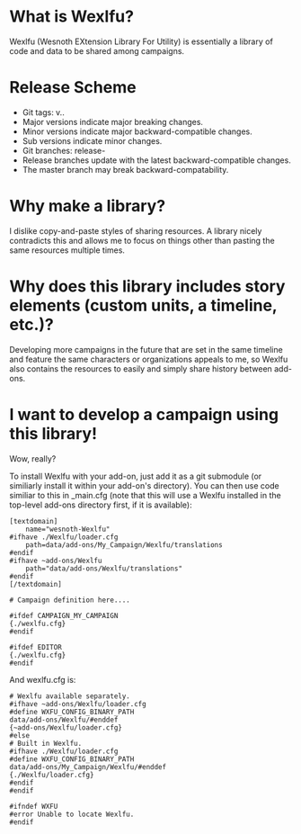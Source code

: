 # What is Wexlfu?
Wexlfu (Wesnoth EXtension Library For Utility) is essentially a library of code and data to be shared among campaigns.

# Release Scheme
* Git tags: v<major>.<minor>.<sub>
 * Major versions indicate major breaking changes.
 * Minor versions indicate major backward-compatible changes.
 * Sub versions indicate minor changes.
* Git branches: release-<major>
 * Release branches update with the latest backward-compatible changes.
 * The master branch may break backward-compatability.

# Why make a library?
I dislike copy-and-paste styles of sharing resources. A library nicely contradicts this and allows me to focus on things other than pasting the same resources multiple times.

# Why does this library includes story elements (custom units, a timeline, etc.)?
Developing more campaigns in the future that are set in the same timeline and feature the same characters or organizations appeals to me, so Wexlfu also contains the resources to easily and simply share history between add-ons.

# I want to develop a campaign using this library!
Wow, really?

To install Wexlfu with your add-on, just add it as a git submodule (or similiarly install it within your add-on's directory).
You can then use code similiar to this in _main.cfg (note that this will use a Wexlfu installed in the top-level add-ons directory first, if it is available):

```
[textdomain]
    name="wesnoth-Wexlfu"
#ifhave ./Wexlfu/loader.cfg
    path=data/add-ons/My_Campaign/Wexlfu/translations
#endif
#ifhave ~add-ons/Wexlfu
    path="data/add-ons/Wexlfu/translations"
#endif
[/textdomain]

# Campaign definition here....

#ifdef CAMPAIGN_MY_CAMPAIGN
{./wexlfu.cfg}
#endif

#ifdef EDITOR
{./wexlfu.cfg}
#endif

```

And wexlfu.cfg is:

```
# Wexlfu available separately.
#ifhave ~add-ons/Wexlfu/loader.cfg
#define WXFU_CONFIG_BINARY_PATH
data/add-ons/Wexlfu/#enddef
{~add-ons/Wexlfu/loader.cfg}
#else
# Built in Wexlfu.
#ifhave ./Wexlfu/loader.cfg
#define WXFU_CONFIG_BINARY_PATH
data/add-ons/My_Campaign/Wexlfu/#enddef
{./Wexlfu/loader.cfg}
#endif
#endif

#ifndef WXFU
#error Unable to locate Wexlfu.
#endif
```
